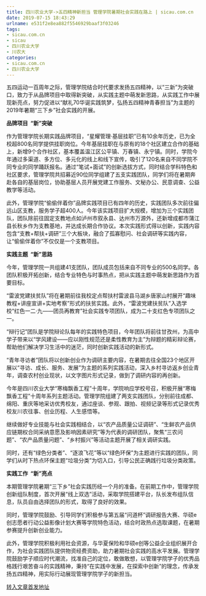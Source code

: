 ```yaml
---
title: 四川农业大学->五四精神新担当 管理学院暑期社会实践在路上 | sicau.com.cn
date: 2019-07-15 18:43:29
urlname: e531f2e8ea882f5546929baaf3f03246
tags: 
- sicau.com.cn
- sicau
- 四川农业大学
- 川农大
categories:
- sicau.com.cn
- 四川农业大学
---
```



五四运动一百周年之际，管理学院结合时代要求发扬五四精神，以“三新”为突破口，致力于从品牌项目中取得新突破，从实践主题中萌发新思路，从实践工作中展现新亮点，努力促进以“献礼70华诞实践筑梦，弘扬五四精神青春担当”为主题的2019年暑期“三下乡”社会实践的开展。

**品牌项目  “新”突破**

作为管理学院长期实践品牌项目，“星耀管理·基层挂职”已有10余年历史，已为全校超800名同学提供挂职岗位。今年基层挂职在与原有的18个社区建立合作的基础上，新增9个合作社区，基本覆盖温江区公平镇、万春镇、永宁镇。同时，学院今年通过多渠道、多方位、多元化的线上和线下宣传，吸引了120名来自不同学院不同专业的同学踊跃报名。通过“笔试+面试”的创新选拔方式，同时结合学科特色和社区要求，管理学院共招募近90位同学组建了五支实践团队，同学们将在暑期奔赴各自的基层岗位，协助基层人员开展党建工作服务、文秘办公、民意调查、公益教学等活动。

此外，管理学院“偷偷伴着你”品牌实践项目已有四年的历史，实践团队多次前往偏远山区支教，服务学子超400人。今年该实践项目扩大规模，增加为三个实践团队，团队除前往固定支教地点如泸州市叙永县、达州市万源外，还新增成都市蒲江县长秋乡作为支教基地，并达成长期合作协议。本次实践形式得以创新，实践内容包含“支教+帮扶+调研”三个大板块，融合了孤寡慰问、社会调研等实践内容，让“偷偷伴着你”不仅仅是一个支教项目。

**实践主题  “新”思路**

今年，管理学院一共组建41支团队，团队成员包括来自不同专业的500名同学。各团队积极开拓创新，结合专业特色与时事热点，把从实践主题中萌发新思路作为首要目标。

“雷波党建扶贫队”将在暑期前往我校定点帮扶村雷波县马湖乡唐家山村展开“趣味教程+讲座宣讲+实地考察”形式的扶贫实践。此外，“雷波党建扶贫队”入选学校“红色一二·九——团员再教育”社会实践专项团队，成为二十支红色专项团队之一。

“辩行记”团队是学院辩论队每年的实践特色项目，今年团队将前往甘孜州，为高中学子带来以“学风建设——应以刚性规范还是柔性教育为主”为辩题的精彩辩论赛，帮助他们解决学习生活中的迷茫，同时创新实践活动的新形式。

“青年寻访者”团队将以创新创业作为调研主要内容，在暑期去往全国23个地区开展以“寻访、成长、服务、发展”为主题的系列实践活动，深入乡村寻访返乡创业青年，调查农村创业现状，以文字图片形式记录，做到了调研内容的再创新。

今年是四川农业大学“寒梅飘香工程”十周年，学院响应学校号召，积极开展“寒梅飘香工程”十周年系列主题活动。管理学院组建了两支实践团队，分别前往成都、绵阳、重庆等地采访优秀校友，通过座谈、参观、跟拍、视频记录等形式记录优秀校友川农往事、创业历程、人生感悟等。

继续做好专业技能与社会实践相结合，以“农产品质量公证调研”、“生鲜农产品供应链期权合同采纳意愿及影响因素研究”等为代表的调研团队，聚焦“三农问题”、“农产品质量问题”、“乡村振兴”等活动主题开展了相关调研实践。

同时，还有“绿色分类者”、“逐浪飞花”等以“绿色环保”为主题进行实践的团队，同学们从时下热点环保主题“垃圾分类”为切入口，引导公民正确践行垃圾分类政策。

**实践工作  “新”亮点**

本期管理学院暑期“三下乡”社会实践历经一个月的准备。在前期工作中，管理学院创新组队制度，首次开展“线上双选”活动，采取学院搭建平台，队长发布组队信息，队员自由选择团队的形式，取得了良好的效果。

同时，管理学院鼓励、引导同学们积极参与第五届“问道杯”调研报告大赛、华硕e创志愿者行动公益影像计划大赛等学院特色活动，结合时政热点选取课题，在暑期参赛提升创新创业能力。

此外，管理学院积极利用社会资源，与华夏保险和华硕e创等公益企业组织展开合作，为社会实践团队提供物资经费资助，助力暑期社会实践的高水平发展。管理学院鼓励学子顺应时代潮流，找准自己的定位，敢做敢想，以管理学院学子的优秀品格践行艰苦奋斗的实践精神，秉持“在实践中发展，在探索中创新”的理念，传承发扬五四精神，用实际行动展现管理学院学子的新担当。





[转入文章首发地址](https://news.sicau.edu.cn/info/1078/52578.htm)